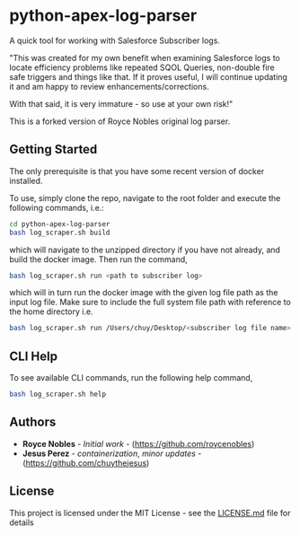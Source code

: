# python-apex-log-parser
A quick tool for working with Salesforce Subscriber logs.

"This was created for my own benefit when examining Salesforce logs to locate efficiency problems like repeated SQOL Queries, non-double fire safe triggers and things like that. If it proves useful, I will continue updating it and am happy to review enhancements/corrections.

With that said, it is very immature - so use at your own risk!"

This is a forked version of Royce Nobles original log parser.

## Getting Started

The only prerequisite is that you have some recent version of docker installed.

To use, simply clone the repo, navigate to the root folder and execute the following commands, i.e.:

```bash
cd python-apex-log-parser
bash log_scraper.sh build
```

which will navigate to the unzipped directory if you have not already, 
and build the docker image. Then run the command,  

```bash
bash log_scraper.sh run <path to subscriber log>
```

which will in turn run the docker image with the given log file path as the input log file. Make sure to include the full system file path with reference to the home directory i.e. 

```bash
bash log_scraper.sh run /Users/chuy/Desktop/<subscriber log file name>
```

## CLI Help

To see available CLI commands, run the following help command,

```bash
bash log_scraper.sh help
```

## Authors

* **Royce Nobles** - *Initial work* - (https://github.com/roycenobles)
* **Jesus Perez** - *containerization*, *minor updates* - (https://github.com/chuythejesus)


## License

This project is licensed under the MIT License - see the [LICENSE.md](LICENSE.md) file for details
